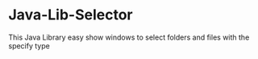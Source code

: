 # Java-Lib-Selector
This Java Library easy show windows to select folders and files with the specify type
